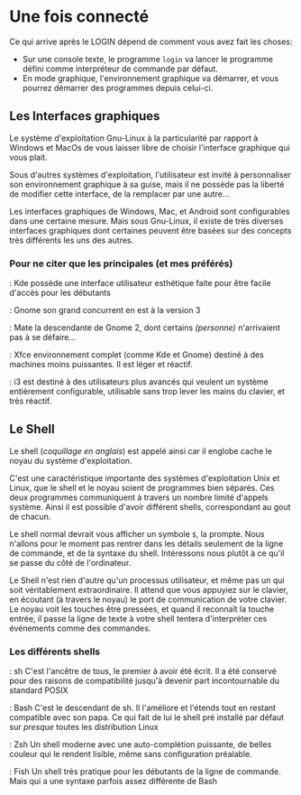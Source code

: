 # Une fois connecté


Ce qui arrive après le LOGIN dépend de comment vous avez fait les choses:

 * Sur une console texte, le programme `login` va lancer le programme défini comme interpréteur de commande par défaut.
 * En mode graphique, l'environnement graphique va démarrer, et vous pourrez démarrer des programmes depuis celui-ci.

## Les Interfaces graphiques 

Le système d'exploitation Gnu-Linux à la particularité par rapport à Windows et MacOs de vous laisser libre de choisir l'interface graphique qui vous plait.

Sous d'autres systèmes d'exploitation, l'utilisateur est invité à personnaliser son environnement graphique à sa guise, mais il ne possède pas la liberté de modifier cette interface, de la remplacer par une autre...

Les interfaces graphiques de Windows, Mac, et Android sont configurables dans une certaine mesure. Mais sous Gnu-Linux, il existe de très diverses interfaces graphiques dont certaines peuvent être basées sur des concepts très différents les uns des autres.

### Pour ne citer que les principales (et mes préférés) 

: Kde
possède une interface utilisateur esthétique faite pour être facile d'accès pour les débutants

: Gnome
son grand concurrent en est à la version 3

: Mate
la descendante de Gnome 2, dont certains *(personne)* n'arrivaient pas à se défaire...

: Xfce
environnement complet (comme Kde et Gnome) destiné à des machines moins puissantes. Il est léger et réactif.

: i3
est destiné à des utilisateurs plus avancés qui veulent un système entièrement configurable, utilisable sans trop lever les mains du clavier, et très réactif.

## Le Shell 

Le shell (*coquillage en anglais*) est appelé ainsi car il englobe cache le noyau du système d'exploitation.

C'est une caractéristique importante des systèmes d'exploitation Unix et Linux, que le shell et le noyau soient de programmes bien séparés. Ces deux programmes communiquent à travers un nombre limité d'appels système. Ainsi il est possible d'avoir différent shells, correspondant au gout de chacun.

Le shell normal devrait vous afficher un symbole `$`, la prompte. Nous n'allons pour le moment pas rentrer dans les détails seulement de la ligne de commande, et de la syntaxe du shell. Intéressons nous plutôt à ce qu'il se passe du côté de l'ordinateur.

Le Shell n'est rien d'autre qu'un processus utilisateur, et même pas un qui soit véritablement extraordinaire. Il attend que vous appuyiez sur le clavier, en écoutant (à travers le noyau) le port de communication de votre clavier. Le noyau voit les touches être pressées, et quand il reconnaît la touche entrée, il passe la ligne de texte à votre shell tentera d'interpréter ces événements comme des commandes.

### Les différents shells 

: sh
C'est l'ancêtre de tous, le premier à avoir été écrit. Il a été conservé pour des raisons de compatibilité jusqu'à devenir part incontournable du standard POSIX

: Bash
C'est le descendant de sh. Il l'améliore et l'étends tout en restant compatible avec son papa. Ce qui fait de lui le shell pré installé par défaut sur *presque* toutes les distribution Linux

: Zsh
Un shell moderne avec une auto-complétion puissante, de belles couleur qui le rendent lisible, même sans configuration préalable.

: Fish
Un shell très pratique pour les débutants de la ligne de commande. Mais qui a une syntaxe parfois assez différente de Bash
